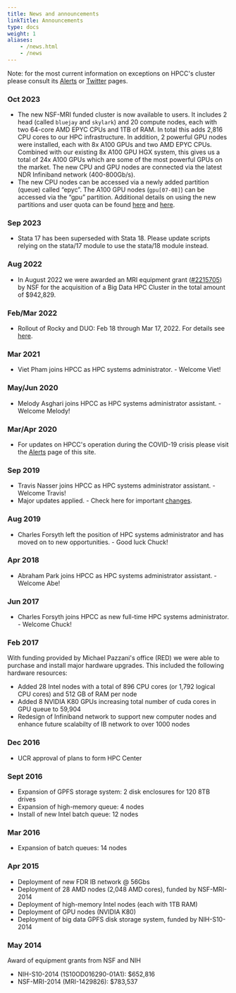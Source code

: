 ```yaml
---
title: News and announcements
linkTitle: Announcements
type: docs
weight: 1
aliases:
    - /news.html
    - /news
---
```


Note: for the most current information on exceptions on HPCC's cluster please
consult its [Alerts](/news/alerts) or [Twitter](https://twitter.com/UCR_HPCC) pages.

### Oct 2023
* The new NSF-MRI funded cluster is now available to users. It includes 2 head (called `bluejay` and `skylark`) and 20 compute nodes, each with two 64-core AMD EPYC CPUs and 1TB of RAM. In total this adds 2,816 CPU cores to our HPC infrastructure. In addition, 2 powerful GPU nodes were installed, each with 8x A100 GPUs and two AMD EPYC CPUs. Combined with our existing 8x A100 GPU HGX system, this gives us a total of 24x A100 GPUs which are some of the most powerful GPUs on the market. The new CPU and GPU nodes are connected via the latest NDR Infiniband network (400-800Gb/s). 
* The new CPU nodes can be accessed via a newly added partition (queue) called “epyc”. The A100 GPU nodes (`gpu[07-08]`) can be accessed via the “gpu” partition. Additional details on using the new partitions and user quota can be found [here](https://hpcc.ucr.edu/manuals/hpc_cluster/jobs/) and [here](https://hpcc.ucr.edu/manuals/hpc_cluster/queue/). 

### Sep 2023
* Stata 17 has been superseded with Stata 18. Please update scripts relying on the stata/17 module to use the stata/18 module instead.

### Aug 2022
* In August 2022 we were awarded an MRI equipment grant ([#2215705](https://www.nsf.gov/awardsearch/showAward?AWD_ID=2215705&HistoricalAwards=false)) by NSF for the acquisition of a Big Data HPC Cluster in the total amount of $942,829. 

### Feb/Mar 2022
* Rollout of Rocky and DUO: Feb 18 through Mar 17, 2022. For details see [here](https://hpcc.ucr.edu/changes/).

### Mar 2021
* Viet Pham joins HPCC as HPC systems administrator. - Welcome Viet!

### May/Jun 2020
* Melody Asghari joins HPCC as HPC systems administrator assistant. - Welcome Melody!

### Mar/Apr 2020

* For updates on HPCC's operation during the COVID-19 crisis please visit the [Alerts](/news/alerts#hpcc-operation-during-covid-19-crisis) page of this site.

### Sep 2019

* Travis Nasser joins HPCC as HPC systems administrator assistant. - Welcome Travis!
* Major updates applied. - Check here for important [changes](/changes).

### Aug 2019

* Charles Forsyth left the position of HPC systems administrator and has moved on to new opportunities. - Good luck Chuck!

### Apr 2018

* Abraham Park joins HPCC as HPC systems administrator assistant. - Welcome Abe!

### Jun 2017

* Charles Forsyth joins HPCC as new full-time HPC systems administrator. - Welcome Chuck!

### Feb 2017

With funding provided by Michael Pazzani's office (RED) we were able to purchase and install major hardware upgrades. This included the following hardware resources:

* Added 28 Intel nodes with a total of 896 CPU cores (or 1,792 logical CPU cores) and 512 GB of RAM per node
* Added 8 NVIDIA K80 GPUs increasing total number of cuda cores in GPU queue to 59,904
* Redesign of Infiniband network to support new computer nodes and enhance future scalabilty of IB network to over 1000 nodes

### Dec 2016

* UCR approval of plans to form HPC Center 

### Sept 2016

* Expansion of GPFS storage system: 2 disk enclosures for 120 8TB drives
* Expansion of high-memory queue: 4 nodes
* Install of new Intel batch queue: 12 nodes

### Mar 2016

* Expansion of batch queues: 14 nodes

### Apr 2015 

* Deployment of new FDR IB network @ 56Gbs
* Deployment of 28 AMD nodes (2,048 AMD cores), funded by NSF-MRI-2014
* Deployment of high-memory Intel nodes (each with 1TB RAM)
* Deployment of GPU nodes (NVIDIA K80)
* Deployment of big data GPFS disk storage system, funded by NIH-S10-2014

### May 2014

Award of equipment grants from NSF and NIH

* NIH-S10-2014 (1S10OD016290-01A1): $652,816
* NSF-MRI-2014 (MRI-1429826): $783,537

